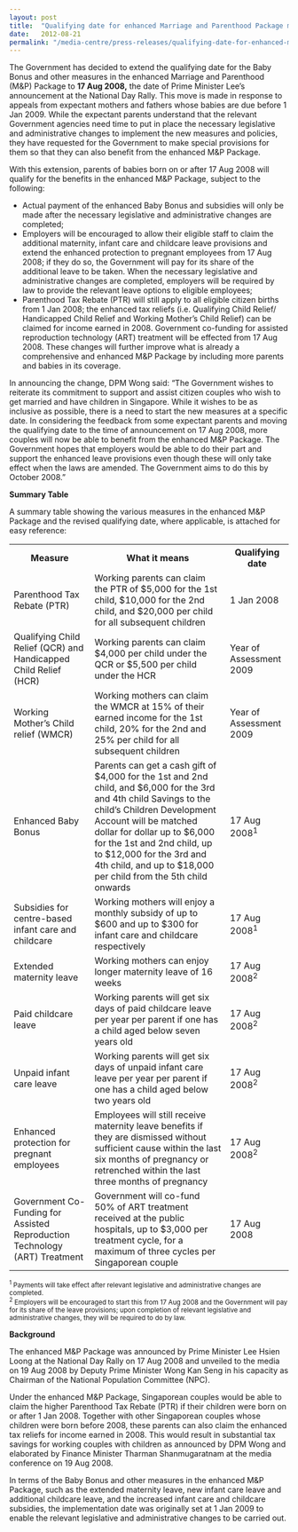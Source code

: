 ```yaml
---
layout: post
title:  "Qualifying date for enhanced Marriage and Parenthood Package moved to 17 Aug 08 to benefit more Singaporean babies"
date:   2012-08-21
permalink: "/media-centre/press-releases/qualifying-date-for-enhanced-marriage-and-parenthood-package-moved-to-17-aug-08"
---
```


The Government has decided to extend the qualifying date for the Baby Bonus and other measures in the enhanced Marriage and Parenthood (M&P) Package to **17 Aug 2008,** the date of Prime Minister Lee’s announcement at the National Day Rally. This move is made in response to appeals from expectant mothers and fathers whose babies are due before 1 Jan 2009. While the expectant parents understand that the relevant Government agencies need time to put in place the necessary legislative and administrative changes to implement the new measures and policies, they have requested for the Government to make special provisions for them so that they can also benefit from the enhanced M&P Package.

With this extension, parents of babies born on or after 17 Aug 2008 will qualify for the benefits in the enhanced M&P Package, subject to the following:

* Actual payment of the enhanced Baby Bonus and subsidies will only be made after the necessary legislative and administrative changes are completed;
* Employers will be encouraged to allow their eligible staff to claim the additional maternity, infant care and childcare leave provisions and extend the enhanced protection to pregnant employees from 17 Aug 2008; if they do so, the Government will pay for its share of the additional leave to be taken. When the necessary legislative and administrative changes are completed, employers will be required by law to provide the relevant leave options to eligible employees;
* Parenthood Tax Rebate (PTR) will still apply to all eligible citizen births from 1 Jan 2008; the enhanced tax reliefs (i.e. Qualifying Child Relief/ Handicapped Child Relief and Working Mother’s Child Relief) can be claimed for income earned in 2008.
Government co-funding for assisted reproduction technology (ART) treatment will be effected from 17 Aug 2008. These changes will further improve what is already a comprehensive and enhanced M&P Package by including more parents and babies in its coverage.

In announcing the change, DPM Wong said: “The Government wishes to reiterate its commitment to support and assist citizen couples who wish to get married and have children in Singapore. While it wishes to be as inclusive as possible, there is a need to start the new measures at a specific date. In considering the feedback from some expectant parents and moving the qualifying date to the time of announcement on 17 Aug 2008, more couples will now be able to benefit from the enhanced M&P Package. The Government hopes that employers would be able to do their part and support the enhanced leave provisions even though these will only take effect when the laws are amended. The Government aims to do this by October 2008.”

**Summary Table**

A summary table showing the various measures in the enhanced M&P Package and the revised qualifying date, where applicable, is attached for easy reference:

<table class="table-h">
  <tr>
  	<th>Measure</th>
    <th>What it means</th>
    <th>Qualifying date</th>
  </tr>
  
  <tr>
    <td>Parenthood Tax Rebate (PTR)</td>
    <td>Working parents can claim the PTR of $5,000 for the 1st child, $10,000 for the 2nd child, and $20,000 per child for all subsequent children</td>
    <td>1 Jan 2008</td>
  </tr>
  
  <tr>
    <td>Qualifying Child Relief (QCR) and Handicapped Child Relief (HCR)</td>
    <td>Working parents can claim $4,000 per child under the QCR or $5,500 per child under the HCR</td>
    <td>Year of Assessment 2009</td>
  </tr>
  
  <tr>
    <td>Working Mother’s Child relief (WMCR)</td>
    <td>Working mothers can claim the WMCR at 15% of their earned income for the 1st child, 20% for the 2nd and 25% per child for all subsequent children</td>
    <td>Year of Assessment 2009</td>
  </tr>
  
  <tr>
    <td>Enhanced Baby Bonus</td>
    <td>Parents can get a cash gift of $4,000 for the 1st and 2nd child, and $6,000 for the 3rd and 4th child  
Savings to the child’s Children Development Account will be matched dollar for dollar up to $6,000 for the 1st and 2nd child, up to $12,000 for the 3rd and 4th child, and up to $18,000 per child from the 5th child onwards</td>
    <td>17 Aug 2008<sup>1</sup></td>
  </tr>
  
  <tr>
  <td>Subsidies for centre-based infant care and childcare</td>
    <td>Working mothers will enjoy a monthly subsidy of up to $600 and up to $300 for infant care and childcare respectively</td>
    <td>17 Aug 2008<sup>1</sup></td>
  </tr>
  
  <tr>
  <td>Extended maternity leave</td>
    <td>Working mothers can enjoy longer maternity leave of 16 weeks</td>
    <td>17 Aug 2008<sup>2</sup></td>
  </tr>
  
  <tr>
  <td>Paid childcare leave</td>
    <td>Working parents will get six days of paid childcare leave per year per parent if one has a child aged below seven years old</td>
    <td>17 Aug 2008<sup>2</sup></td>
  </tr>
  
  <tr>
  <td>Unpaid infant care leave</td>
    <td>Working parents will get six days of unpaid infant care leave per year per parent if one has a child aged below two years old</td>
    <td>17 Aug 2008<sup>2</sup></td>
  </tr>
  
  <tr>
  <td>Enhanced protection for pregnant employees</td>
    <td>Employees will still receive maternity leave benefits if they are dismissed without sufficient cause within the last six months of pregnancy or retrenched within the last three months of pregnancy</td>
    <td>17 Aug 2008<sup>2</sup></td>
  </tr>
  
  <tr>
  <td>Government Co- Funding for Assisted Reproduction Technology (ART) Treatment</td>
    <td>Government will co-fund 50% of ART treatment received at the public hospitals, up to $3,000 per treatment cycle, for a maximum of three cycles per Singaporean couple</td>
    <td>17 Aug 2008</td>
  </tr>
  </table>



<sub><sup>1</sup> Payments will take effect after relevant legislative and administrative changes are completed.</sub>   
<sub><sup>2</sup> Employers will be encouraged to start this from 17 Aug 2008 and the Government will pay for its share of the leave provisions; upon completion of relevant legislative and administrative changes, they will be required to do by law.</sub>

**Background**

The enhanced M&P Package was announced by Prime Minister Lee Hsien Loong at the National Day Rally on 17 Aug 2008 and unveiled to the media on 19 Aug 2008 by Deputy Prime Minister Wong Kan Seng in his capacity as Chairman of the National Population Committee (NPC).

Under the enhanced M&P Package, Singaporean couples would be able to claim the higher Parenthood Tax Rebate (PTR) if their children were born on or after 1 Jan 2008. Together with other Singaporean couples whose children were born before 2008, these parents can also claim the enhanced tax reliefs for income earned in 2008. This would result in substantial tax savings for working couples with children as announced by DPM Wong and elaborated by Finance Minister Tharman Shanmugaratnam at the media conference on 19 Aug 2008.

In terms of the Baby Bonus and other measures in the enhanced M&P Package, such as the extended maternity leave, new infant care leave and additional childcare leave, and the increased infant care and childcare subsidies, the implementation date was originally set at 1 Jan 2009 to enable the relevant legislative and administrative changes to be carried out.

